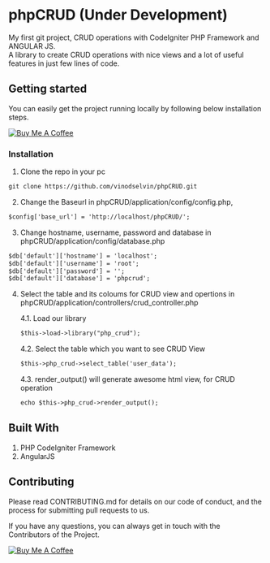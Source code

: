 # phpCRUD (Under Development)

My first git project, CRUD operations with CodeIgniter PHP Framework and ANGULAR JS.    
A library to create CRUD operations with nice views and a lot of useful features in just few lines of code.

## Getting started

You can easily get the project running locally by following below installation steps.

<a href="https://www.buymeacoffee.com/vinodselvin" target="_blank"><img src="https://www.buymeacoffee.com/assets/img/custom_images/yellow_img.png" alt="Buy Me A Coffee"></a>

### Installation

1. Clone the repo in your pc

```html
git clone https://github.com/vinodselvin/phpCRUD.git
```

2. Change the Baseurl in phpCRUD/application/config/config.php, 

```html
$config['base_url'] = 'http://localhost/phpCRUD/';
```

3. Change hostname, username, password and database in phpCRUD/application/config/database.php 

```html
$db['default']['hostname'] = 'localhost';
$db['default']['username'] = 'root';
$db['default']['password'] = '';
$db['default']['database'] = 'phpcrud';
```

4. Select the table and its coloums for CRUD view and opertions in phpCRUD/application/controllers/crud_controller.php  

     4.1. Load our library
     ```html
     $this->load->library("php_crud"); 
     ```

     4.2. Select the table which you want to see CRUD View
     ```html
     $this->php_crud->select_table('user_data'); 
     ```

     4.3. render_output() will generate awesome html view, for CRUD operation

     ```html
     echo $this->php_crud->render_output(); 
     ```

## Built With

1. PHP CodeIgniter Framework
2. AngularJS 

## Contributing

Please read CONTRIBUTING.md for details on our code of conduct, and the process for submitting pull requests to us.    
     
If you have any questions, you can always get in touch with the Contributors of the Project.    

<a href="https://www.buymeacoffee.com/vinodselvin" target="_blank"><img src="https://www.buymeacoffee.com/assets/img/custom_images/yellow_img.png" alt="Buy Me A Coffee"></a>
